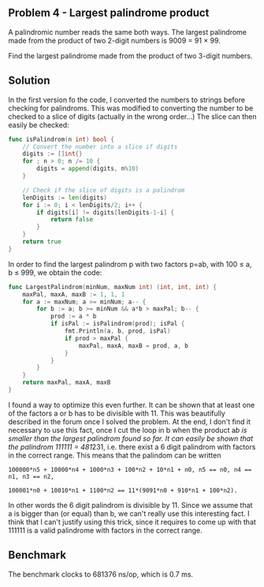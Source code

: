 ## Problem 4 - Largest palindrome product

A palindromic number reads the same both ways. The largest palindrome made from the product of two 2-digit numbers is 9009 = 91 × 99.

Find the largest palindrome made from the product of two 3-digit numbers.

## Solution
In the first version fo the code, I converted the numbers to strings before checking for palindroms. This was modified to converting the number to be checked to a slice of digits (actually in the wrong order...) The slice can then easily be checked:
```go
func isPalindrom(n int) bool {
	// Convert the number into a slice if digits
	digits := []int{}
	for ; n > 0; n /= 10 {
		digits = append(digits, n%10)
	}

	// Check if the slice of digits is a palindrom
	lenDigits := len(digits)
	for i := 0; i < lenDigits/2; i++ {
		if digits[i] != digits[lenDigits-1-i] {
			return false
		}
	}
	return true
}
```

In order to find the largest palindrom p with two factors p=ab, with 100 ≤ a, b ≤ 999, we obtain the code:
```go
func LargestPalindrom(minNum, maxNum int) (int, int, int) {
	maxPal, maxA, maxB := 1, 1, 1
	for a := maxNum; a >= minNum; a-- {
		for b := a; b >= minNum && a*b > maxPal; b-- {
			prod := a * b
			if isPal := isPalindrom(prod); isPal {
				fmt.Println(a, b, prod, isPal)
				if prod > maxPal {
					maxPal, maxA, maxB = prod, a, b
				}
			}
		}
	}
	return maxPal, maxA, maxB
}
```

I found a way to optimize this even further. It can be shown that at least one of the factors a or b has to be divisible with 11. This was beautifully described in the forum once I solved the problem. At the end, I don't find it necessary to use this fact, once I cut the loop in b when the product a*b is smaller than the largest palindrom found so far. It can easily be shown that the palindrom 111111 = 481*231, i.e. there exist a 6 digit palindrom with factors in the correct range. This means that the palindom can be written
```
100000*n5 + 10000*n4 + 1000*n3 + 100*n2 + 10*n1 + n0, n5 == n0, n4 == n1, n3 == n2,
```
```
100001*n0 + 10010*n1 + 1100*n2 == 11*(9091*n0 + 910*n1 + 100*n2).
```
In other words the 6 digit palindrom is divisible by 11. Since we assume that a is bigger than (or equal) than b, we can't really use this interesting fact.
I think that I can't justify using this trick, since it requires to come up with that 111111 is a valid palindrome with factors in the correct range.

## Benchmark
The benchmark clocks to 681376 ns/op, which is 0.7 ms.